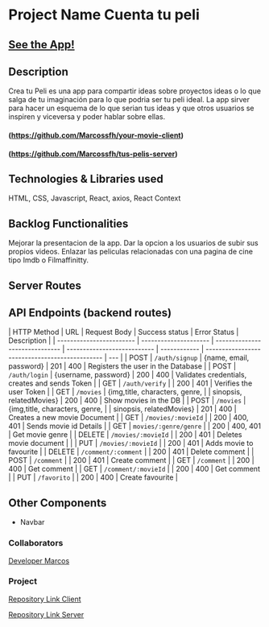 # Project Name Cuenta tu peli

## [See the App!](https://tus-pelis-app.netlify.app)

## Description

Crea tu Peli es una app para compartir ideas sobre proyectos ideas o lo que salga de tu imaginación para lo que podria ser tu peli ideal. La app sirver para hacer un esquema de lo que serian tus ideas y que otros usuarios se inspiren y viceversa y poder hablar sobre ellas.

#### (https://github.com/Marcossfh/your-movie-client)

#### (https://github.com/Marcossfh/tus-pelis-server)

## Technologies & Libraries used

HTML, CSS, Javascript, React, axios, React Context

## Backlog Functionalities

Mejorar la presentacion de la app. Dar la opcion a los usuarios de subir sus propios videos. Enlazar las peliculas relacionadas con una pagina de cine tipo Imdb o Filmaffinitty.


## Server Routes


## API Endpoints (backend routes)

| HTTP Method              | URL                   | Request Body                   | Success status              | Error Status | Description                                    |
| ------------------------ | --------------------- | ------------------------------ | --------------------------- | ------------ | ---------------------------------------------- | --- |
| POST                     | `/auth/signup`        | {name, email, password}        | 201                         | 400          | Registers the user in the Database             |
| POST                     | `/auth/login`         | {username, password}           | 200                         | 400          | Validates credentials, creates and sends Token |
| GET                      | `/auth/verify`        |                                | 200                         | 401          | Verifies the user Token                        |
| GET                      | `/movies`             | {img,title, characters, genre, |
| sinopsis, relatedMovies} | 200                   | 400                            | Show movies in the DB       |
| POST                     | `/movies`             | {img,title, characters, genre, |
| sinopsis, relatedMovies} | 201                   | 400                            | Creates a new movie Document |
| GET                      | `/movies/:movieId`    |                                | 200                         | 400, 401     | Sends movie id Details                         |
| GET                      | `movies/:genre/genre` |                                | 200                         | 400, 401     | Get movie genre                          |
| DELETE                   | `/movies/:movieId`    |                                | 200                         | 401          | Deletes movie document                          |     |
| PUT                      | `/movies/:movieId`    |                                | 200                         | 401          | Adds movie to favourite                         |
| DELETE                   | `/comment/:comment`   |                                | 200                         | 401          | Delete comment                                 |
| POST                     | `/comment`            |                                | 200                         | 401          | Create comment                                 |
| GET                      | `/comment`            |                                | 200                         | 400          | Get comment                                    |
| GET                      | `/comment/:movieId`   |                                | 200                         | 400          | Get comment                                    |
| PUT                      | `/favorito`           |                                | 200                         | 400          | Create favourite                               |

## Other Components

- Navbar



### Collaborators

[Developer Marcos](https://github.com/Marcossfh)

### Project

[Repository Link Client](https://github.com/Marcossfh/your-movie-client)

[Repository Link Server](https://github.com/Marcossfh/tus-pelis-server)
